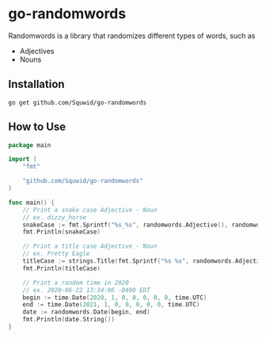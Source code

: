 # go-randomwords

Randomwords is a library that randomizes different types of words, such as

* Adjectives
* Nouns

## Installation

`go get github.com/Squwid/go-randomwords`

## How to Use

```go
package main

import (
    "fmt"

    "github.com/Squwid/go-randomwords"
)

func main() {
    // Print a snake case Adjective - Noun 
    // ex. dizzy_horse
    snakeCase := fmt.Sprintf("%s_%s", randomwords.Adjective(), randomwords.Noun())
    fmt.Println(snakeCase)

    // Print a title case Adjective - Noun
    // ex. Pretty Eagle
    titleCase := strings.Title(fmt.Sprintf("%s %s", randomwords.Adjective(), randomwords.Noun()))
    fmt.Println(titleCase)

    // Print a random time in 2020
    // ex. 2020-06-22 13:34:06 -0400 EDT
    begin := time.Date(2020, 1, 0, 0, 0, 0, 0, time.UTC)
	end := time.Date(2021, 1, 0, 0, 0, 0, 0, time.UTC)
    date := randomwords.Date(begin, end)
    fmt.Println(date.String())
}
```


